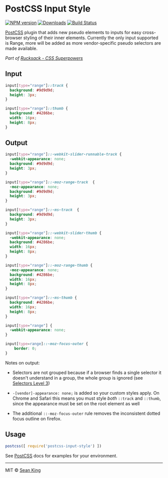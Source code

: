 # PostCSS Input Style

[![NPM version][npm-badge]][npm-url] [![Downloads][downloads-badge]][npm-url] [![Build Status][travis-badge]][travis-url]

[PostCSS][PostCSS] plugin that adds new pseudo elements to inputs for easy cross-browser styling of their inner elements. Currently the only input supported is Range, more will be added as more vendor-specific pseudo selectors are made available.

_Part of [Rucksack - CSS Superpowers](http://simplaio.github.io/rucksack)_

## Input

```css
input[type="range"]::track {
  background: #9d9d9d;
  height: 3px;
}

input[type="range"]::thumb {
  background: #4286be;
  width: 16px;
  height: 8px;
}
```

## Output

```css
input[type="range"]::-webkit-slider-runnable-track {
  -webkit-appearance: none;
  background: #9d9d9d;
  height: 3px;
}

input[type="range"]::-moz-range-track  {
  -moz-appearance: none;
  background: #9d9d9d;
  height: 3px;
}

input[type="range"]::-ms-track  {
  background: #9d9d9d;
  height: 3px;
}

input[type="range"]::-webkit-slider-thumb {
  -webkit-appearance: none;
  background: #4286be;
  width: 16px;
  height: 8px;
}

input[type="range"]::-moz-range-thumb {
  -moz-appearance: none;
  background: #4286be;
  width: 16px;
  height: 8px;
}

input[type="range"]::-ms-thumb {
  background: #4286be;
  width: 16px;
  height: 8px;
}

input[type="range"] {
  -webkit-appearance: none;
}

input[type=range]::-moz-focus-outer {
    border: 0;
}
```

Notes on output:

- Selectors are not grouped because if a browser finds a single selector it doesn't understand in a group, the whole group is ignored (see [Selectors Level 3][selectors])

- `-[vendor]-appearance: none;` is added so your custom styles apply. On Chrome and Safari this means you must style _both_ `::track` and `::thumb`, since the appearance must be set on the root element as well

- The additional `::-moz-focus-outer` rule removes the inconsistent dotted focus outline on firefox.

## Usage

```js
postcss([ require('postcss-input-style') ])
```

See [PostCSS][PostCSS] docs for examples for your environment.

***

MIT © [Sean King](https://twitter.com/seaneking)

[npm-badge]: https://badge.fury.io/js/postcss-input-style.svg
[npm-url]: https://npmjs.org/package/postcss-input-style
[downloads-badge]: https://img.shields.io/npm/dm/postcss-input-style.svg
[travis-badge]: https://travis-ci.org/seaneking/postcss-input-style.svg?branch=master
[travis-url]: https://travis-ci.org/seaneking/postcss-input-style
[PostCSS]: https://github.com/postcss/postcss
[selectors]: http://www.w3.org/TR/selectors/#Conformance
